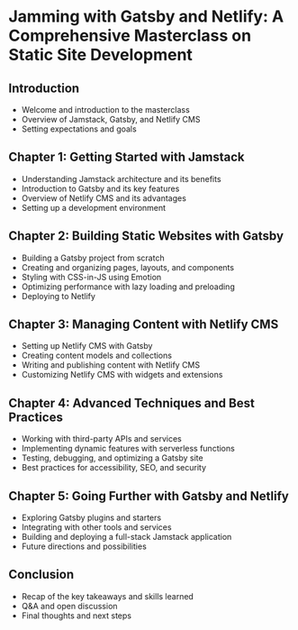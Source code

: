 # Jamming with Gatsby and Netlify: A Comprehensive Masterclass on Static Site Development

## Introduction

- Welcome and introduction to the masterclass
- Overview of Jamstack, Gatsby, and Netlify CMS
- Setting expectations and goals

## Chapter 1: Getting Started with Jamstack

- Understanding Jamstack architecture and its benefits
- Introduction to Gatsby and its key features
- Overview of Netlify CMS and its advantages
- Setting up a development environment

## Chapter 2: Building Static Websites with Gatsby

- Building a Gatsby project from scratch
- Creating and organizing pages, layouts, and components
- Styling with CSS-in-JS using Emotion
- Optimizing performance with lazy loading and preloading
- Deploying to Netlify

## Chapter 3: Managing Content with Netlify CMS

- Setting up Netlify CMS with Gatsby
- Creating content models and collections
- Writing and publishing content with Netlify CMS
- Customizing Netlify CMS with widgets and extensions

## Chapter 4: Advanced Techniques and Best Practices

- Working with third-party APIs and services
- Implementing dynamic features with serverless functions
- Testing, debugging, and optimizing a Gatsby site
- Best practices for accessibility, SEO, and security

## Chapter 5: Going Further with Gatsby and Netlify

- Exploring Gatsby plugins and starters
- Integrating with other tools and services
- Building and deploying a full-stack Jamstack application
- Future directions and possibilities

## Conclusion

- Recap of the key takeaways and skills learned
- Q&A and open discussion
- Final thoughts and next steps
